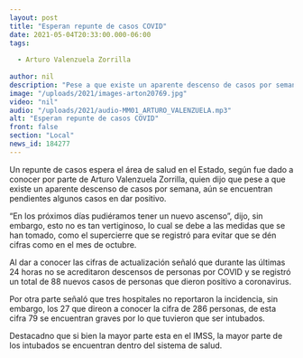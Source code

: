 ```yaml
---
layout: post
title: "Esperan repunte de casos COVID"
date: 2021-05-04T20:33:00.000-06:00
tags:
  
  - Arturo Valenzuela Zorrilla
  
author: nil
description: "Pese a que existe un aparente descenso de casos por semana, aún se encuentran pendientes algunos casos en dar positivo. "
image: "/uploads/2021/images-arton20769.jpg"
video: "nil"
audio: "/uploads/2021/audio-MM01_ARTURO_VALENZUELA.mp3"
alt: "Esperan repunte de casos COVID"
front: false
section: "Local"
news_id: 184277
---
```


Un repunte de casos espera el área de salud en el Estado, según fue dado a conocer por parte de Arturo Valenzuela Zorrilla, quien dijo que pese a que existe un aparente descenso de casos por semana, aún se encuentran pendientes algunos casos en dar positivo. 

“En los próximos días pudiéramos tener un nuevo ascenso”, dijo, sin embargo, esto no es tan vertiginoso, lo cual se debe a las medidas que se han tomado, como el supercierre que se registró para evitar que se dén cifras como en el mes de octubre.

Al dar a conocer las cifras de actualización señaló que durante las últimas 24 horas no se acreditaron descensos de personas por COVID y se registró un total de 88 nuevos casos de personas que dieron positivo a coronavirus.

Por otra parte señaló que tres hospitales no reportaron la incidencia, sin embargo, los 27 que direon a conocer la cifra de 286 personas, de esta cifra 79 se encuentran graves por lo que tuvieron que ser intubados.

Destacadno que si bien la mayor parte esta en el IMSS, la mayor parte de los intubados se encuentran dentro del sistema de salud.

